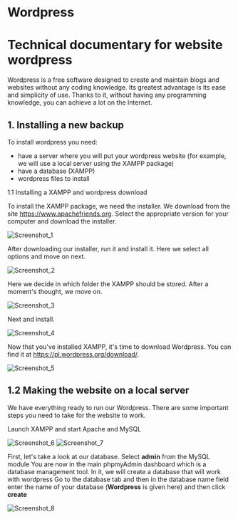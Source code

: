 # Wordpress
# Technical documentary for website wordpress

Wordpress is a free software designed to create and maintain blogs and websites without any coding knowledge. Its greatest advantage is its ease and simplicity of use. Thanks to it, without having any programming knowledge, you can achieve a lot on the Internet.

## 1. Installing a new backup 

To install wordpress you need:
- have a server where you will put your wordpress website (for example, we will use a local server using the XAMPP package)
- have a database (XAMPP)
- wordpress files to install

1.1 Installing a XAMPP and wordpress download

To install the XAMPP package, we need the installer. We download from the site https://www.apachefriends.org.
Select the appropriate version for your computer and download the installer.

![Screenshot_1](https://user-images.githubusercontent.com/105982073/169693388-fc322a61-02b3-423f-be37-6bebe9e470c7.png)

After downloading our installer, run it and install it. Here we select all options and move on next.

![Screenshot_2](https://user-images.githubusercontent.com/105982073/169693715-0ce4d8ce-a50a-4520-b3bd-39fa426f8418.png)

Here we decide in which folder the XAMPP should be stored. After a moment's thought, we move on.

![Screenshot_3](https://user-images.githubusercontent.com/105982073/169693966-bc7cf4d8-af09-417e-b8b2-f91c5b7f8f1b.png)

Next and install.

![Screenshot_4](https://user-images.githubusercontent.com/105982073/169693997-0f440dfa-647b-4a6e-ba3c-af59de1123ed.png)

Now that you've installed XAMPP, it's time to download Wordpress. You can find it at https://pl.wordpress.org/download/.

![Screenshot_5](https://user-images.githubusercontent.com/105982073/169694247-8852fa8f-e664-49b3-9d07-250f68208630.png)

## 1.2 Making the website on a local server

We have everything ready to run our Wordpress. There are some important steps you need to take for the website to work.

Launch XAMPP and start Apache and MySQL

![Screenshot_6](https://user-images.githubusercontent.com/105982073/169696111-3d41bad5-88c2-4872-82fa-9bebea06a1ec.png) 
![Screenshot_7](https://user-images.githubusercontent.com/105982073/169696118-404d5b5d-d740-4d8c-bd27-2244b8c3fc62.png)

First, let's take a look at our database. Select **admin** from the MySQL module
You are now in the main phpmyAdmin dashboard which is a database management tool. In it, we will create a database that will work with wordpress
Go to the database tab and then in the database name field enter the name of your database (**Wordpress** is given here) and then click **create**

![Screenshot_8](https://user-images.githubusercontent.com/105982073/169697304-81265d53-58ba-493e-8f6f-c67531c9de9c.png)

